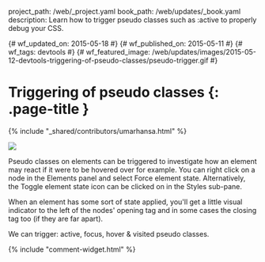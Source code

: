 project_path: /web/_project.yaml
book_path: /web/updates/_book.yaml
description: Learn how to trigger pseudo classes such as :active to properly debug your CSS.

{# wf_updated_on: 2015-05-18 #}
{# wf_published_on: 2015-05-11 #}
{# wf_tags: devtools #}
{# wf_featured_image: /web/updates/images/2015-05-12-devtools-triggering-of-pseudo-classes/pseudo-trigger.gif #}

# Triggering of pseudo classes {: .page-title }

{% include "_shared/contributors/umarhansa.html" %}


<img src="/web/updates/images/2015-05-12-devtools-triggering-of-pseudo-classes/pseudo-trigger.gif">

Pseudo classes on elements can be triggered to investigate how an element may react if it were to be hovered over for example. You can right click on a node in the Elements panel and select Force element state. Alternatively, the Toggle element state icon can be clicked on in the Styles sub-pane.

When an element has some sort of state applied, you'll get a little visual indicator to the left of the nodes' opening tag and in some cases the closing tag too (if they are far apart).

We can trigger: active, focus, hover &amp; visited pseudo classes.


{% include "comment-widget.html" %}
